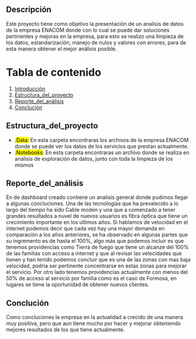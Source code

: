 ## Descripción
Este proyecto tiene como objetivo la presentación de un analísis de datos de la empresa ENACOM donde con lo cual se puede dar soluciones pertinentes y mejoras en la empresa, para esto se
realizo una limpieza de los datos, estandarización, manejo de nulos y valores con errores, para de esta manera obtener el mejor análisis posible.
# Tabla de contenido 
1. [Introducción](#Descripción)
2. [Estructura_del_proyecto](#Estructura_del_proyecto)
3. [Reporte_del_análisis](#Reporte_de_análisis)
4. [Conclución](#Conclución)

## Estructura_del_proyecto
- <mark>.Data:</mark> En esta carpeta encontraras los archivos de la empresa ENACOM donde se puede ver los datos de los servicios que prestan actualmente.
- <mark>.Notebooks</mark>: En esta carpeta encontraras un archivo donde se realiza en análisis de exploración de datos, junto con toda la limpieza de los mismos
## Reporte_del_análisis
En de dashboard creado contiene un analisis general donde pudimos llegar a algunas concluciones. Una de las tecnologías que ha prevalecido a lo largo del tiempo ha sido Cable moden y una 
que a comenzado a tener grandes resultados a nuvel de nuevos usuarios es fibra óptica que tiene un crecimiento importante en los ultimos años. Si hablamos de velocidad en el internet podemos
decir que cada vez hay una mayor demanda en comparación a los años anteriores, se ha observado en algunas partes que su ingremento es de hasta el 100%, algo más que podemos incluir es que
tenemos providencias como Tierra de fuego que tiene un alcanze del 100% de las familias con acceso a internet y que al revisar las velocidades que tienen y han tenido podemos concluir que es 
una de las zonas con mas baja velocidad, podria ser pertinente concentrarse en estas zonas para mejorar el servicio. Por otro lado tenemos providencias actualmente con menos del 50% de 
acceso al servicio por familia como es el caso de Formosa, en lugares se tiene la oportunidad de obtener nuevos clientes.

## Conclución
Como concluciones la empresa en la actualidad a crecido de una manera muy positiva, pero que aun tiene mucho por hacer y mejorar obteniendo mejores resultados de los que tiene actualmente.
  
